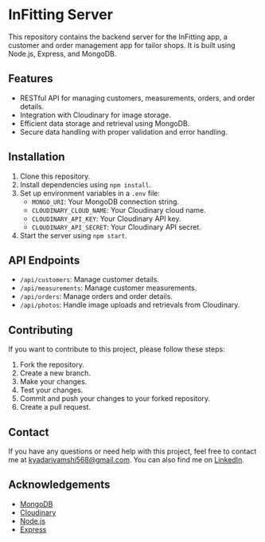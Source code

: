 # InFitting Server

This repository contains the backend server for the InFitting app, a customer and order management app for tailor shops. It is built using Node.js, Express, and MongoDB.

## Features

- RESTful API for managing customers, measurements, orders, and order details.
- Integration with Cloudinary for image storage.
- Efficient data storage and retrieval using MongoDB.
- Secure data handling with proper validation and error handling.

## Installation

1. Clone this repository.
2. Install dependencies using `npm install`.
3. Set up environment variables in a `.env` file:
   - `MONGO_URI`: Your MongoDB connection string.
   - `CLOUDINARY_CLOUD_NAME`: Your Cloudinary cloud name.
   - `CLOUDINARY_API_KEY`: Your Cloudinary API key.
   - `CLOUDINARY_API_SECRET`: Your Cloudinary API secret.
4. Start the server using `npm start`.

## API Endpoints

- `/api/customers`: Manage customer details.
- `/api/measurements`: Manage customer measurements.
- `/api/orders`: Manage orders and order details.
- `/api/photos`: Handle image uploads and retrievals from Cloudinary.

## Contributing

If you want to contribute to this project, please follow these steps:

1. Fork the repository.
2. Create a new branch.
3. Make your changes.
4. Test your changes.
5. Commit and push your changes to your forked repository.
6. Create a pull request.


## Contact

If you have any questions or need help with this project, feel free to contact me at [kyadarivamshi568@gmail.com](mailto:kyadarivamshi568@gmail.com). You can also find me on [LinkedIn](https://www.linkedin.com/in/vamshi-kris/).

## Acknowledgements

- [MongoDB](https://www.mongodb.com/)
- [Cloudinary](https://cloudinary.com/)
- [Node.js](https://nodejs.org/)
- [Express](https://expressjs.com/)
